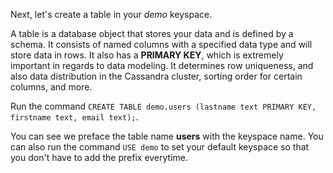 Next, let's create a table in your *demo* keyspace.

A table is a database object that stores your data and is defined by a schema. It consists of named columns with a specified data type and will store data in rows.
It also has a **PRIMARY KEY**, which is extremely important in regards to data modeling. It determines row uniqueness, and also data distribution in the Cassandra cluster, sorting order for certain columns, and more.

Run the command `CREATE TABLE demo.users (lastname text PRIMARY KEY, firstname text, email text);`.

You can see we preface the table name **users** with the keyspace name. You can also run the command `USE demo` to set your default keyspace so that you don't have to add the prefix everytime.
